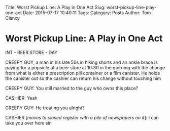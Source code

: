 Title: Worst Pickup Line: A Play in One Act
Slug: worst-pickup-line-play-one-act
Date: 2015-07-17 10:40:11
Tags: 
Category: Posts
Author: Tom Clancy

# Worst Pickup Line: A Play in One Act

INT - BEER STORE - DAY

CREEPY GUY, a man in his late 50s in hiking shorts and an ankle brace is paying for a popsicle at a beer store at 10:30 in the morning with the change from what is either a prescription pill container or a film canister. He holds the canister out so the cashier can return his change without touching him

CREEPY GUY: You still married to the guy who owns this place?

CASHIER: Yeah

CREEPY GUY: He treating you alright?

CASHIER [_moves to closed register with a pile of newspapers on it_]: I can take you over here sir.
